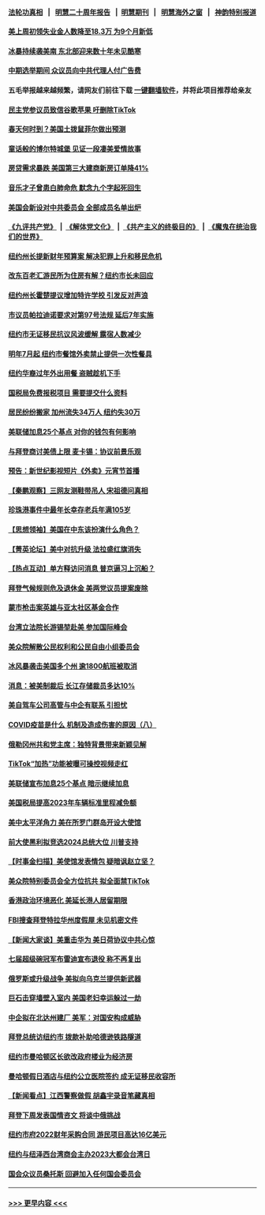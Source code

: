 #### [法轮功真相](https://github.com/gfw-breaker/truth/blob/master/README.md?t=0) &nbsp;&nbsp;|&nbsp;&nbsp; [明慧二十周年报告](https://github.com/gfw-breaker/mh-reports/blob/master/README.md?t=0) &nbsp;&nbsp;|&nbsp;&nbsp;[明慧期刊](https://github.com/gfw-breaker/mh-qikan) &nbsp;&nbsp;|&nbsp;&nbsp; [明慧海外之窗](https://github.com/gfw-breaker/mh-news/blob/master/README.md?t=0) &nbsp;&nbsp;|&nbsp;&nbsp; [神韵特别报道](https://github.com/gfw-breaker/mh-news/blob/master/shenyun.md?t=0)
#### [美上周初领失业金人数降至18.3万 为9个月新低](../pages/nsc412/n13921046.md?t=02030343) 
#### [冰暴持续袭美南 东北部迎来数十年未见酷寒](../pages/nsc412/n13921052.md?t=02030343) 
#### [中期选举期间 众议员向中共代理人付广告费](../pages/nsc412/n13921062.md?t=02030343) 
#### 五毛举报越来越频繁，请网友们前往下载 [一键翻墙软件](https://github.com/gfw-breaker/ssr-accounts)，并将此项目推荐给亲友
#### [民主党参议员致信谷歌苹果 吁删除TikTok](../pages/nsc412/n13920988.md?t=02030343) 
#### [春天何时到？美国土拨鼠菲尔做出预测](../pages/nsc412/n13921050.md?t=02030343) 
#### [童话般的博尔特城堡 见证一段凄美爱情故事](../pages/nsc412/n13920646.md?t=02030343) 
#### [房贷需求暴跌 美国第三大建商新房订单降41%](../pages/nsc412/n13920753.md?t=02030343) 
#### [音乐才子曾患白肺命危 默念九个字起死回生](../pages/nsc412/n13920654.md?t=02030343) 
#### [美国会新设对中共委员会 全部成员名单出炉](../pages/nsc412/n13920415.md?t=02030343) 
#### [《九评共产党》](https://github.com/begood0513/9ping.md/blob/master/README.md) &nbsp;|&nbsp; [《解体党文化》](../../../../jtdwh.md/blob/master/README.md)  &nbsp;|&nbsp; [《共产主义的终极目的》](../../../../gczydzjmd.md/blob/master/README.md) &nbsp;|&nbsp; [《魔鬼在统治我们的世界》](../../../../mgztzwmdsj.md/blob/master/README.md) 
#### [纽约州长提新财年预算案 解决犯罪上升和移民危机](../pages/nsc412/n13920578.md?t=02030343) 
#### [改东百老汇游民所为住房有解？纽约市长未回应](../pages/nsc412/n13920598.md?t=02030343) 
#### [纽约州长霍楚提议增加特许学校 引发反对声浪](../pages/nsc412/n13920566.md?t=02030343) 
#### [市议员帕拉迪诺要求对第97号法规 延后7年实施](../pages/nsc412/n13920570.md?t=02030343) 
#### [纽约市无证移民抗议风波缓解 露宿人数减少](../pages/nsc412/n13920596.md?t=02030343) 
#### [明年7月起 纽约市餐馆外卖禁止提供一次性餐具](../pages/nsc412/n13920558.md?t=02030343) 
#### [纽约华裔过年外出用餐 盗贼趁机下手](../pages/nsc412/n13920605.md?t=02030343) 
#### [国税局免费报税项目 需要提交什么资料](../pages/nsc412/n13920568.md?t=02030343) 
#### [居民纷纷搬家 加州流失34万人 纽约失30万](../pages/nsc412/n13920539.md?t=02030343) 
#### [美联储加息25个基点 对你的钱包有何影响](../pages/nsc412/n13920454.md?t=02030343) 
#### [与拜登商讨美债上限 麦卡锡：协议前景乐观](../pages/nsc412/n13920400.md?t=02030343) 
#### [预告：新世纪影视短片《外卖》元宵节首播](../pages/nsc412/n13920436.md?t=02030343) 
#### [【秦鹏观察】三网友测鞋带吊人 宋祖德问真相](../pages/nsc412/n13920434.md?t=02030343) 
#### [珍珠港事件中最年长幸存老兵年满105岁](../pages/nsc412/n13920449.md?t=02030343) 
#### [【思想领袖】美国在中东该扮演什么角色？](../pages/nsc412/n13886837.md?t=02030343) 
#### [【菁英论坛】美中对抗升级 法拉盛红旗消失](../pages/nsc412/n13920312.md?t=02030343) 
#### [【热点互动】单方释访问消息 普京逼习上沉船？](../pages/nsc412/n13920409.md?t=02030343) 
#### [拜登气候规则危及退休金 美两党议员提案废除](../pages/nsc412/n13920397.md?t=02030343) 
#### [蒙市枪击案英雄与亚太社区基金合作](../pages/nsc412/n13920373.md?t=02030343) 
#### [台湾立法院长游锡堃赴美 参加国际峰会](../pages/nsc412/n13920393.md?t=02030343) 
#### [美众院解散公民权利和公民自由小组委员会](../pages/nsc412/n13920346.md?t=02030343) 
#### [冰风暴袭击美国多个州 逾1800航班被取消](../pages/nsc412/n13920396.md?t=02030343) 
#### [消息：被美制裁后 长江存储裁员多达10%](../pages/nsc412/n13920203.md?t=02030343) 
#### [美自驾车公司高管与中企有联系 引担忧](../pages/nsc412/n13920341.md?t=02030343) 
#### [COVID疫苗是什么 机制及造成伤害的原因（八）](../pages/nsc412/n13920371.md?t=02030343) 
#### [俄勒冈州共和党主席：独特背景带来新颖见解](../pages/nsc412/n13920367.md?t=02030343) 
#### [TikTok“加热”功能被曝可操控视频走红](../pages/nsc412/n13920331.md?t=02030343) 
#### [美联储宣布加息25个基点 暗示继续加息](../pages/nsc412/n13920355.md?t=02030343) 
#### [美国税局提高2023年车辆标准里程减免额](../pages/nsc412/n13920215.md?t=02030343) 
#### [美中太平洋角力 美在所罗门群岛开设大使馆](../pages/nsc412/n13920336.md?t=02030343) 
#### [前大使黑利拟竞选2024总统大位 川普支持](../pages/nsc412/n13920315.md?t=02030343) 
#### [【时事金扫描】美使馆发表情包 疑暗讽赵立坚？](../pages/nsc412/n13920282.md?t=02030343) 
#### [美众院特别委员会全方位抗共 拟全面禁TikTok](../pages/nsc412/n13918856.md?t=02030343) 
#### [香港政治环境恶化 美延长港人居留期限](../pages/nsc412/n13920317.md?t=02030343) 
#### [FBI搜查拜登特拉华州度假屋 未见机密文件](../pages/nsc412/n13920297.md?t=02030343) 
#### [【新闻大家谈】美重击华为 美日荷协议中共心惊](../pages/nsc412/n13920246.md?t=02030343) 
#### [七届超级碗冠军布雷迪宣布退役 称不再复出](../pages/nsc412/n13920311.md?t=02030343) 
#### [俄罗斯或升级战争 美拟向乌克兰提供新武器](../pages/nsc412/n13920109.md?t=02030343) 
#### [巨石击穿墙壁入室内 美国老妇幸运躲过一劫](../pages/nsc412/n13920073.md?t=02030343) 
#### [中企拟在北达州建厂 美军：对国安构成威胁](../pages/nsc412/n13919937.md?t=02030343) 
#### [拜登总统访纽约市 拨款补助哈德逊铁路隧道](../pages/nsc412/n13919748.md?t=02030343) 
#### [纽约市曼哈顿区长欲改政府楼业为经济房](../pages/nsc412/n13919841.md?t=02030343) 
#### [曼哈顿假日酒店与纽约公立医院签约 成无证移民收容所](../pages/nsc412/n13919746.md?t=02030343) 
#### [【新闻看点】江西警察做假 胡鑫宇录音笔藏真相](../pages/nsc412/n13919783.md?t=02030343) 
#### [拜登下周发表国情咨文 将谈中俄挑战](../pages/nsc412/n13919837.md?t=02030343) 
#### [纽约市府2022财年采购合同 游民项目高达16亿美元](../pages/nsc412/n13919751.md?t=02030343) 
#### [纽约与纽泽西台湾商会主办2023大都会台湾日](../pages/nsc412/n13919849.md?t=02030343) 
#### [国会众议员桑托斯 回避加入任何国会委员会](../pages/nsc412/n13919831.md?t=02030343) 

----
#### [ >>> 更早内容 <<< ](../indexes/nsc412-earlier.md)
